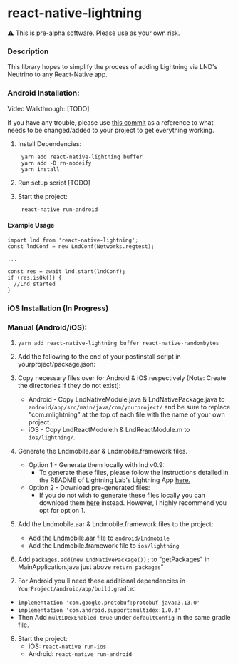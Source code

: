 # react-native-lightning

:warning: This is pre-alpha software. Please use as your own risk.

### Description
This library hopes to simplify the process of adding Lightning via LND's Neutrino to any React-Native app. 

### Android Installation:

Video Walkthrough: [TODO]

If you have any trouble, please use [this commit](https://github.com/coreyphillips/photon/commit/925510f3515f6bac812d41a49a43d3a0c0981dfe) as a reference to what needs to be changed/added to your project to get everything working.

1. Install Dependencies:
   ```
    yarn add react-native-lightning buffer
    yarn add -D rn-nodeify
    yarn install
    ```
   
2. Run setup script
   [TODO]

3. Start the project:

   ```
    react-native run-android
   ```
     
#### Example Usage
```
import lnd from 'react-native-lightning';
const lndConf = new LndConf(Networks.regtest);

...

const res = await lnd.start(lndConf);
if (res.isOk()) {
  //Lnd started
}
```
    
### iOS Installation (In Progress)

### Manual (Android/iOS):
1. `yarn add react-native-lightning buffer react-native-randombytes`

2. Add the following to the end of your postinstall script in yourproject/package.json:
 
3. Copy necessary files over for Android & iOS respectively (Note: Create the directories if they do not exist):
    - Android - Copy LndNativeModule.java & LndNativePackage.java to `android/app/src/main/java/com/yourproject/` and be sure to replace "com.rnlightning" at the top of each file with the name of your own project.
    - iOS - Copy LndReactModule.h & LndReactModule.m to `ios/lightning/`.
     
4. Generate the Lndmobile.aar & Lndmobile.framework files.
    - Option 1 - Generate them locally with lnd v0.9:
        - To generate these files, please follow the instructions detailed in the README of Lightning Lab's Lightning App [here.](https://github.com/lightninglabs/lightning-app/tree/master/mobile)
    - Option 2 - Download pre-generated files:
        - If you do not wish to generate these files locally you can download them [here](https://github.com/coreyphillips/photon/releases/tag/v0.0.1) instead. However, I highly recommend you opt for option 1.

5. Add the Lndmobile.aar & Lndmobile.framework files to the project:
    - Add the Lndmobile.aar file to `android/Lndmobile`
    - Add the Lndmobile.framework file to `ios/lightning`

6. Add `packages.add(new LndNativePackage());` to "getPackages" in MainApplication.java just above `return packages`"

7. For Android you'll need these additional dependencies in `YourProject/android/app/build.gradle`:
 - `implementation 'com.google.protobuf:protobuf-java:3.13.0'`
 - `implementation 'com.android.support:multidex:1.0.3'` 
 - Then Add `multiDexEnabled true` under `defaultConfig` in the same gradle file.

8. Start the project:
    - iOS: `react-native run-ios`
    - Android: `react-native run-android`
